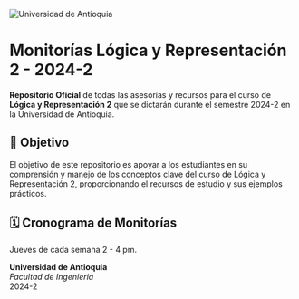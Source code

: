 ![Universidad de Antioquia](https://upload.wikimedia.org/wikipedia/commons/1/1e/Escudo_UdeA.png)


# Monitorías Lógica y Representación 2 - 2024-2

**Repositorio Oficial** de todas las asesorías y recursos para el curso de **Lógica y Representación 2** que se dictarán durante el semestre 2024-2 en la Universidad de Antioquia.

## 🎯 Objetivo
El objetivo de este repositorio es apoyar a los estudiantes en su comprensión y manejo de los conceptos clave del curso de Lógica y Representación 2, proporcionando el recursos de estudio y sus ejemplos prácticos.

## 🗓️ Cronograma de Monitorías
Jueves de cada semana 2 - 4 pm.



**Universidad de Antioquia**  
_Facultad de Ingenieria_  
2024-2
